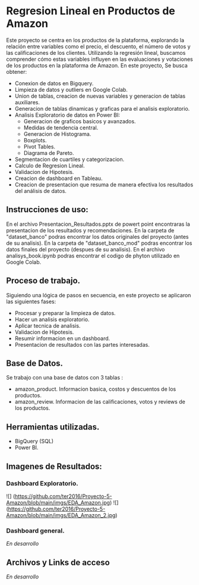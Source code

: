 # Regresion Lineal en Productos de Amazon
Este proyecto se centra en los productos de la plataforma, explorando la relación entre variables como el precio, el descuento, el número de votos y las calificaciones de los clientes. 
Utilizando la regresión lineal, buscamos comprender cómo estas variables influyen en las evaluaciones y votaciones de los productos en la plataforma de Amazon.
En este proyecto, Se busca obtener:

  - Conexion de datos en Bigquery.
  - Limpieza de datos y outliers en Google Colab. 
  - Union de tablas, creacion de nuevas variables y generacion de tablas auxiliares.
  - Generacion de tablas dinamicas y graficas para el analisis exploratorio.
  - Analisis Exploratorio de datos en Power BI:
    - Generacion de graficos basicos y avanzados.
    - Medidas de tendencia central.
    - Generacion de Histograma.
    - Boxplots.
    - Pivot Tables.
    - Diagrama de Pareto.      
  - Segmentacion de cuartiles y categorizacion.
  - Calculo de Regresion Lineal.
  - Validacion de Hipotesis.
  - Creacion de dashboard en Tableau.
  - Creacion de presentacion que resuma de manera efectiva los resultados del análisis de datos.

    
## Instrucciones de uso:
En el archivo Presentacion_Resultados.pptx de powert point encontraras la presentacion de los resultados y recomendaciones.
En la carpeta de "dataset_banco" podras encontrar los datos originales del proyecto (antes de su analisis).
En la carpeta de "dataset_banco_mod" podras encontrar los datos finales del proyecto (despues de su analisis).
En el archivo analisys_book.ipynb podras encontrar el codigo de phyton utilizado en Google Colab.


## Proceso de trabajo.
Siguiendo una lógica de pasos en secuencia, en este proyecto se aplicaron las siguientes fases:
  - Procesar y preparar la limpieza de datos.
  - Hacer un analisis exploratorio.
  - Aplicar tecnica de analisis.
  - Validacion de Hipotesis.
  - Resumir informacion en un dashboard.
  - Presentacion de resultados con las partes interesadas.


## Base de Datos.
Se trabajo con una base de datos con 3 tablas :
  - amazon_product. Informacion basica, costos y descuentos de los productos.
  - amazon_review. Informacion de las calificaciones, votos y reviews de los productos.


## Herramientas utilizadas.
  - BigQuery (SQL)
  - Power BI.

    
 ## Imagenes de Resultados:
 ### Dashboard Exploratorio.
 ![] (https://github.com/ter2016/Proyecto-5-Amazon/blob/main/imgs/EDA_Amazon.jpg)
 ![] (https://github.com/ter2016/Proyecto-5-Amazon/blob/main/imgs/EDA_Amazon_2.jpg)

 
 ### Dashboard general.
 
_En desarrollo_


## Archivos y Links de acceso
_En desarrollo_
